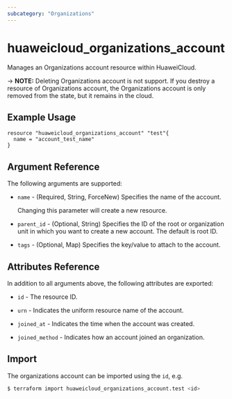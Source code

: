 ```yaml
---
subcategory: "Organizations"
---
```


# huaweicloud_organizations_account

Manages an Organizations account resource within HuaweiCloud.

-> **NOTE:** Deleting Organizations account is not support. If you destroy a resource of Organizations account,
the Organizations account is only removed from the state, but it remains in the cloud.

## Example Usage

```hcl
resource "huaweicloud_organizations_account" "test"{
  name = "account_test_name"
}
```

## Argument Reference

The following arguments are supported:

* `name` - (Required, String, ForceNew) Specifies the name of the account.

  Changing this parameter will create a new resource.

* `parent_id` - (Optional, String) Specifies the ID of the root or organization unit in which you want to create a new
  account. The default is root ID.

* `tags` - (Optional, Map) Specifies the key/value to attach to the account.

## Attributes Reference

In addition to all arguments above, the following attributes are exported:

* `id` - The resource ID.

* `urn` - Indicates the uniform resource name of the account.

* `joined_at` - Indicates the time when the account was created.

* `joined_method` - Indicates how an account joined an organization.

## Import

The organizations account can be imported using the `id`, e.g.

```bash
$ terraform import huaweicloud_organizations_account.test <id>
```
